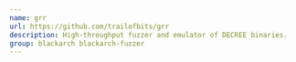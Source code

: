 ```yaml
---
name: grr
url: https://github.com/trailofbits/grr
description: High-throughput fuzzer and emulator of DECREE binaries.
group: blackarch blackarch-fuzzer
---
```

